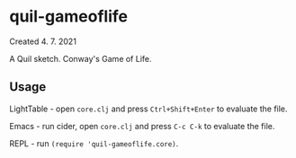 # quil-gameoflife

Created 4. 7. 2021

A Quil sketch. Conway's Game of Life.

## Usage

LightTable - open `core.clj` and press `Ctrl+Shift+Enter` to evaluate the file.

Emacs - run cider, open `core.clj` and press `C-c C-k` to evaluate the file.

REPL - run `(require 'quil-gameoflife.core)`.
